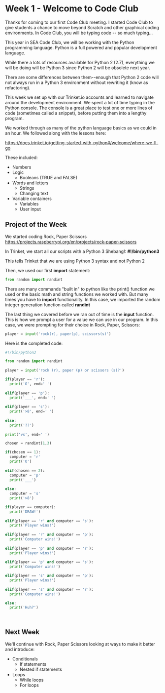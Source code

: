 # Week 1 - Welcome to Code Club

Thanks for coming to our first Code Club meeting.  I started Code Club to give students a chance to move beyond Scratch and other graphical coding environments.  In Code Club, you will be typing code -- so much typing...

This year in SEA Code Club, we will be working with the Python programming language.  Python is a full powered and popular development language.

While there a lots of resources available for Python 2 (2.7), everything we will be doing will be Python 3 since Python 2 will be obsolete next year.

There are some differences between them--enough that Python 2 code will not always run in a Python 3 environment without rewriting it (know as refactoring).

This week we set up with our Trinket.io accounts and learned to navigate around the development environment.  We spent a lot of time typing in the Python console.  The console is a great place to test one or more lines of code (sometimes called a snippet), before putting them into a lengthy program.

We worked through as many of the python language basics as we could in an hour. We followed along with the lessons here:

<https://docs.trinket.io/getting-started-with-python#/welcome/where-we-ll-go>

  These included:

- Numbers
- Logic
  - Booleans (TRUE and FALSE)
- Words and letters
  - Strings
  - Changing text
- Variable containers
  - Variables
  - User input

## Project of the Week

We started coding Rock, Paper Scissors <https://projects.raspberrypi.org/en/projects/rock-paper-scissors>

In Trinket, we start all our scripts with a Python 3 Shebang!: **#!/bin/python3**

This tells Trinket that we are using Python 3 syntax and not Python 2

Then, we used our first **import** statement:

```python
from random import randint
```

There are many commands "built in" to python like the print() function we used or the basic math and string functions we worked with.  But many times you have to **import** functionality.  In this case, we imported the random integer generation function called **randint**

The last thing we covered before we ran out of time is the **input** function.  This is how we prompt a user for a value we can use in our program.  In this case, we were prompting for their choice in Rock, Paper, Scissors:

```python
player = input('rock(r), paper(p), scissors(s)')
```

Here is the completed code:

```python
#!/bin/python3

from random import randint
  
player = input('rock (r), paper (p) or scissors (s)?')

if(player == 'r'):
  print('O', end=' ')
  
elif(player == 'p'):
  print('___', end=' ')
  
elif(player == 's'):
  print('>8', end=' ')
  
else:
  print('??')
  
print('vs', end=' ')

chosen = randint(1,3)

if(chosen == 1):
  computer = 'r'
  print('O')
  
elif(chosen == 2):
  computer = 'p'
  print('___')
  
else:
  computer = 's'
  print('>8')

if(player == computer):
  print('DRAW!')
  
elif(player == 'r' and computer == 's'):
  print('Player wins!')
  
elif(player == 'r' and computer == 'p'):
  print('Computer wins!')
  
elif(player == 'p' and computer == 'r'):
  print('Player wins!')
  
elif(player == 'p' and computer == 's'):
  print('Computer wins!')

elif(player == 's' and computer == 'p'):
  print('Player wins!')
  
elif(player == 's' and computer == 'r'):
  print('Computer wins!')

else:
  print('Huh?')
  
  
```

## Next Week

We'll continue with Rock, Paper Scissors looking at ways to make it better and introduce:

- Conditionals
  - If statements
  - Nested if statements
- Loops
  - While loops
  - For loops
